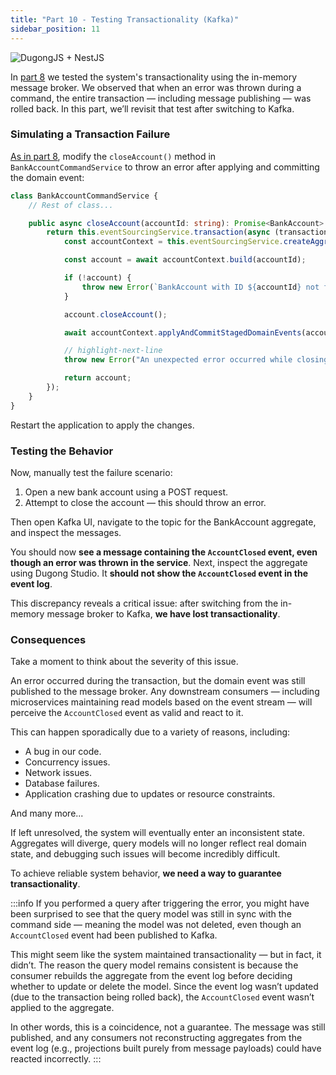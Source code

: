 ```yaml
---
title: "Part 10 - Testing Transactionality (Kafka)"
sidebar_position: 11
---
```


![DugongJS + NestJS](/img/dugongjs_nestjs.png)

In [part 8](part_8.md) we tested the system's transactionality using the in-memory message broker. We observed that when an error was thrown during a command, the entire transaction — including message publishing — was rolled back. In this part, we’ll revisit that test after switching to Kafka.

### Simulating a Transaction Failure

[As in part 8](part_8.md#simulating-a-transaction-failure), modify the `closeAccount()` method in `BankAccountCommandService` to throw an error after applying and committing the domain event:

```typescript title="src/bank-account/application/command/bank-account.command.service.ts"
class BankAccountCommandService {
    // Rest of class...

    public async closeAccount(accountId: string): Promise<BankAccount> {
        return this.eventSourcingService.transaction(async (transaction) => {
            const accountContext = this.eventSourcingService.createAggregateContext(transaction, BankAccount);

            const account = await accountContext.build(accountId);

            if (!account) {
                throw new Error(`BankAccount with ID ${accountId} not found.`);
            }

            account.closeAccount();

            await accountContext.applyAndCommitStagedDomainEvents(account);

            // highlight-next-line
            throw new Error("An unexpected error occurred while closing the account.");

            return account;
        });
    }
}
```

Restart the application to apply the changes.

### Testing the Behavior

Now, manually test the failure scenario:

1. Open a new bank account using a POST request.
2. Attempt to close the account — this should throw an error.

Then open Kafka UI, navigate to the topic for the BankAccount aggregate, and inspect the messages.

You should now **see a message containing the `AccountClosed` event, even though an error was thrown in the service**. Next, inspect the aggregate using Dugong Studio. It **should not show the `AccountClosed` event in the event log**.

This discrepancy reveals a critical issue: after switching from the in-memory message broker to Kafka, **we have lost transactionality**.

### Consequences

Take a moment to think about the severity of this issue.

An error occurred during the transaction, but the domain event was still published to the message broker. Any downstream consumers — including microservices maintaining read models based on the event stream — will perceive the `AccountClosed` event as valid and react to it.

This can happen sporadically due to a variety of reasons, including:

- A bug in our code.
- Concurrency issues.
- Network issues.
- Database failures.
- Application crashing due to updates or resource constraints.

And many more...

If left unresolved, the system will eventually enter an inconsistent state. Aggregates will diverge, query models will no longer reflect real domain state, and debugging such issues will become incredibly difficult.

To achieve reliable system behavior, **we need a way to guarantee transactionality**.

:::info
If you performed a query after triggering the error, you might have been surprised to see that the query model was still in sync with the command side — meaning the model was not deleted, even though an `AccountClosed` event had been published to Kafka.

This might seem like the system maintained transactionality — but in fact, it didn’t. The reason the query model remains consistent is because the consumer rebuilds the aggregate from the event log before deciding whether to update or delete the model. Since the event log wasn’t updated (due to the transaction being rolled back), the `AccountClosed` event wasn’t applied to the aggregate.

In other words, this is a coincidence, not a guarantee. The message was still published, and any consumers not reconstructing aggregates from the event log (e.g., projections built purely from message payloads) could have reacted incorrectly.
:::
